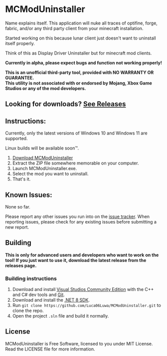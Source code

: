 # MCModUninstaller

Name explains itself. This application will nuke all traces of optifine, forge, fabric, and/or any third party client from your minecraft installation.

Started working on this because lunar client just doesn't want to uninstall itself properly.

Think of this as Display Driver Uninstaller but for minecraft mod clients.

**Currently in alpha, please expect bugs and function not working properly!**

**This is an unofficial third-party tool, provided with NO WARRANTY OR GUARANTEE.<br>This utility is not associated with or endorsed by Mojang, Xbox Game Studios or any of the mod developers.**

## Looking for downloads? [See Releases](https://kitten.pages.dev)

## Instructions:

Currently, only the latest versions of Windows 10 and Windows 11 are supported.

Linux builds will be available soon™.

1. [Download MCModUninstaller](https://kitten.pages.dev)
2. Extract the ZIP file somewhere memorable on your computer.
3. Launch MCModUninstaller.exe.
4. Select the mod you want to uninstall.
5. That's it.

## Known Issues:

None so far.

Please report any other issues you run into on the [issue tracker](https://github.com/Luca06Luwa/MCModUninstaller/issues).
When reporting issues, please check for any existing issues before submitting a new report.

## Building

**This is only for advanced users and developers who want to work on the tool! If you just want to use it,
download the latest release from the releases page.**

### Building instructions

1. Download and install [Visual Studios Community Edition](https://visualstudio.microsoft.com/downloads/) with the C++ and C# dev tools and [Git](https://www.git-scm.com/download/win).
2. Download and install the [.NET 8 SDK](https://dotnet.microsoft.com/en-us/download).
3. Run `git clone https://github.com/Luca06Luwa/MCModUninstaller.git` to clone the repo.
4. Open the project `.sln` file and build it normally.

## License

MCModUninstaller is Free Software, licensed to you under MIT License.
Read the LICENSE file for more information.

